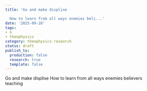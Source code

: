 ```yaml
---
title: 'Go and make displixe

  How to learn from all ways enemies beli...'
date: '2025-09-28'
tags:
- o
- theophysics
category: theophysics-research
status: draft
publish_to:
  production: false
  research: true
  template: false
---
```


Go and make displixe
How to learn from all ways enemies believers teaching